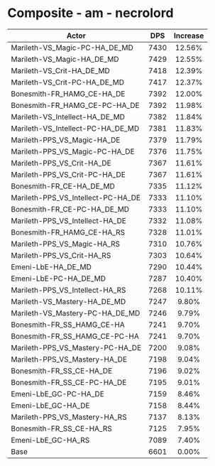 # Composite - am - necrolord
| Actor | DPS | Increase |
|---|:---:|:---:|
|Marileth-VS_Magic-PC-HA_DE_MD|7430|12.56%|
|Marileth-VS_Magic-HA_DE_MD|7429|12.55%|
|Marileth-VS_Crit-HA_DE_MD|7418|12.39%|
|Marileth-VS_Crit-PC-HA_DE_MD|7417|12.37%|
|Bonesmith-FR_HAMG_CE-HA_DE|7392|12.00%|
|Bonesmith-FR_HAMG_CE-PC-HA_DE|7392|11.98%|
|Marileth-VS_Intellect-HA_DE_MD|7382|11.84%|
|Marileth-VS_Intellect-PC-HA_DE_MD|7381|11.83%|
|Marileth-PPS_VS_Magic-HA_DE|7379|11.79%|
|Marileth-PPS_VS_Magic-PC-HA_DE|7376|11.75%|
|Marileth-PPS_VS_Crit-HA_DE|7367|11.61%|
|Marileth-PPS_VS_Crit-PC-HA_DE|7367|11.61%|
|Bonesmith-FR_CE-HA_DE_MD|7335|11.12%|
|Marileth-PPS_VS_Intellect-PC-HA_DE|7333|11.10%|
|Bonesmith-FR_CE-PC-HA_DE_MD|7333|11.10%|
|Marileth-PPS_VS_Intellect-HA_DE|7332|11.08%|
|Bonesmith-FR_HAMG_CE-HA_RS|7328|11.01%|
|Marileth-PPS_VS_Magic-HA_RS|7310|10.76%|
|Marileth-PPS_VS_Crit-HA_RS|7303|10.64%|
|Emeni-LbE-HA_DE_MD|7290|10.44%|
|Emeni-LbE-PC-HA_DE_MD|7287|10.40%|
|Marileth-PPS_VS_Intellect-HA_RS|7268|10.11%|
|Marileth-VS_Mastery-HA_DE_MD|7247|9.80%|
|Marileth-VS_Mastery-PC-HA_DE_MD|7246|9.79%|
|Bonesmith-FR_SS_HAMG_CE-HA|7241|9.70%|
|Bonesmith-FR_SS_HAMG_CE-PC-HA|7241|9.70%|
|Marileth-PPS_VS_Mastery-PC-HA_DE|7200|9.08%|
|Marileth-PPS_VS_Mastery-HA_DE|7198|9.04%|
|Bonesmith-FR_SS_CE-HA_DE|7196|9.02%|
|Bonesmith-FR_SS_CE-PC-HA_DE|7195|9.01%|
|Emeni-LbE_GC-PC-HA_DE|7159|8.46%|
|Emeni-LbE_GC-HA_DE|7158|8.44%|
|Marileth-PPS_VS_Mastery-HA_RS|7137|8.13%|
|Bonesmith-FR_SS_CE-HA_RS|7125|7.95%|
|Emeni-LbE_GC-HA_RS|7089|7.40%|
|Base|6601|0.00%|
